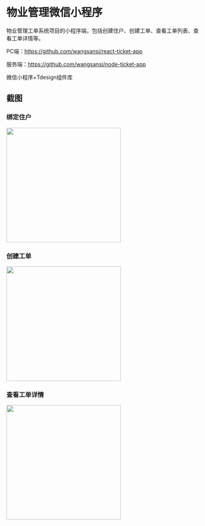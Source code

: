 # 物业管理微信小程序

物业管理工单系统项目的小程序端，包括创建住户、创建工单、查看工单列表、查看工单详情等。

PC端：https://github.com/wangsansi/react-ticket-app

服务端：https://github.com/wangsansi/node-ticket-app

微信小程序+Tdesign组件库

## 截图

### 绑定住户

<img src="https://user-images.githubusercontent.com/25080434/167802305-cdf624be-5522-4815-991c-f3a59c683692.png" width = "300" align=center />

### 创建工单

<img src="https://user-images.githubusercontent.com/25080434/167802343-9d73ac04-7264-4d3a-aafc-3db3b9a7178c.png" width = "300" align=center />

### 查看工单详情

<img src="https://user-images.githubusercontent.com/25080434/167802368-ebb025b5-d2d8-45ea-97fb-ebb39473ae76.png" width = "300" align=center />


